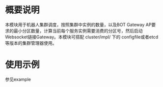 # 概要说明
本模块用于机器人集群调度，按照集群中实例的数量，以及BOT Gateway AP要求的最小分区数量，计算当前每个服务实例需要消费的分区号，然后启动Websocket链接Gateway。本模块可搭配 cluster/impl/ 下的 configfile或者etcd等版本的集群管理器使用。

# 使用示例
参见example
